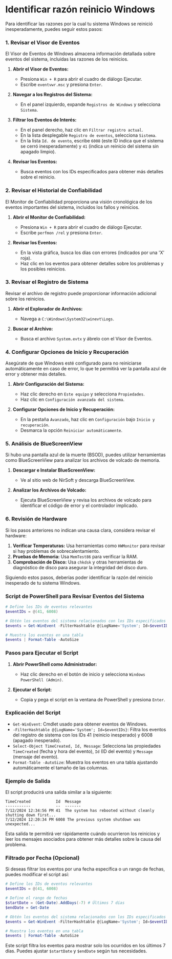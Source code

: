 # Identificar razón reinicio Windows

Para identificar las razones por la cual tu sistema Windows se reinició inesperadamente, puedes seguir estos pasos:

### 1. Revisar el Visor de Eventos
El Visor de Eventos de Windows almacena información detallada sobre eventos del sistema, incluidas las razones de los reinicios.

1. **Abrir el Visor de Eventos:**
   - Presiona `Win + R` para abrir el cuadro de diálogo Ejecutar.
   - Escribe `eventvwr.msc` y presiona `Enter`.

2. **Navegar a los Registros del Sistema:**
   - En el panel izquierdo, expande `Registros de Windows` y selecciona `Sistema`.

3. **Filtrar los Eventos de Interés:**
   - En el panel derecho, haz clic en `Filtrar registro actual`.
   - En la lista desplegable `Registro de eventos`, selecciona `Sistema`.
   - En la lista `Id. de evento`, escribe `6008` (este ID indica que el sistema se cerró inesperadamente) y `41` (indica un reinicio del sistema sin apagado limpio).

4. **Revisar los Eventos:**
   - Busca eventos con los IDs especificados para obtener más detalles sobre el reinicio. 

### 2. Revisar el Historial de Confiabilidad
El Monitor de Confiabilidad proporciona una visión cronológica de los eventos importantes del sistema, incluidos los fallos y reinicios.

1. **Abrir el Monitor de Confiabilidad:**
   - Presiona `Win + R` para abrir el cuadro de diálogo Ejecutar.
   - Escribe `perfmon /rel` y presiona `Enter`.

2. **Revisar los Eventos:**
   - En la vista gráfica, busca los días con errores (indicados por una 'X' roja).
   - Haz clic en los eventos para obtener detalles sobre los problemas y los posibles reinicios.

### 3. Revisar el Registro de Sistema
Revisar el archivo de registro puede proporcionar información adicional sobre los reinicios.

1. **Abrir el Explorador de Archivos:**
   - Navega a `C:\Windows\System32\winevt\Logs`.

2. **Buscar el Archivo:**
   - Busca el archivo `System.evtx` y ábrelo con el Visor de Eventos.

### 4. Configurar Opciones de Inicio y Recuperación
Asegúrate de que Windows esté configurado para no reiniciarse automáticamente en caso de error, lo que te permitirá ver la pantalla azul de error y obtener más detalles.

1. **Abrir Configuración del Sistema:**
   - Haz clic derecho en `Este equipo` y selecciona `Propiedades`.
   - Haz clic en `Configuración avanzada del sistema`.

2. **Configurar Opciones de Inicio y Recuperación:**
   - En la pestaña `Avanzado`, haz clic en `Configuración` bajo `Inicio y recuperación`.
   - Desmarca la opción `Reiniciar automáticamente`.

### 5. Análisis de BlueScreenView
Si hubo una pantalla azul de la muerte (BSOD), puedes utilizar herramientas como BlueScreenView para analizar los archivos de volcado de memoria.

1. **Descargar e Instalar BlueScreenView:**
   - Ve al sitio web de NirSoft y descarga BlueScreenView.

2. **Analizar los Archivos de Volcado:**
   - Ejecuta BlueScreenView y revisa los archivos de volcado para identificar el código de error y el controlador implicado.

### 6. Revisión de Hardware
Si los pasos anteriores no indican una causa clara, considera revisar el hardware:

1. **Verificar Temperaturas:** Usa herramientas como `HWMonitor` para revisar si hay problemas de sobrecalentamiento.
2. **Pruebas de Memoria:** Usa `MemTest86` para verificar la RAM.
3. **Comprobación de Disco:** Usa `chkdsk` y otras herramientas de diagnóstico de disco para asegurar la integridad del disco duro.

Siguiendo estos pasos, deberías poder identificar la razón del reinicio inesperado de tu sistema Windows.

### Script de PowerShell para Revisar Eventos del Sistema

```powershell
# Define los IDs de eventos relevantes
$eventIDs = @(41, 6008)

# Obtén los eventos del sistema relacionados con los IDs especificados
$events = Get-WinEvent -FilterHashtable @{LogName='System'; Id=$eventIDs} | Select-Object TimeCreated, Id, Message

# Muestra los eventos en una tabla
$events | Format-Table -AutoSize
```

### Pasos para Ejecutar el Script

1. **Abrir PowerShell como Administrador:**
   - Haz clic derecho en el botón de inicio y selecciona `Windows PowerShell (Admin)`.

2. **Ejecutar el Script:**
   - Copia y pega el script en la ventana de PowerShell y presiona `Enter`.

### Explicación del Script

- `Get-WinEvent`: Cmdlet usado para obtener eventos de Windows.
- `-FilterHashtable @{LogName='System'; Id=$eventIDs}`: Filtra los eventos del registro de sistema con los IDs 41 (reinicio inesperado) y 6008 (apagado inesperado).
- `Select-Object TimeCreated, Id, Message`: Selecciona las propiedades `TimeCreated` (fecha y hora del evento), `Id` (ID del evento) y `Message` (mensaje del evento).
- `Format-Table -AutoSize`: Muestra los eventos en una tabla ajustando automáticamente el tamaño de las columnas.

### Ejemplo de Salida

El script producirá una salida similar a la siguiente:

```
TimeCreated           Id  Message
-----------           --  -------
7/12/2024 12:34:56 PM 41  The system has rebooted without cleanly shutting down first...
7/12/2024 12:20:34 PM 6008 The previous system shutdown was unexpected...
```

Esta salida te permitirá ver rápidamente cuándo ocurrieron los reinicios y leer los mensajes asociados para obtener más detalles sobre la causa del problema.

### Filtrado por Fecha (Opcional)

Si deseas filtrar los eventos por una fecha específica o un rango de fechas, puedes modificar el script así:

```powershell
# Define los IDs de eventos relevantes
$eventIDs = @(41, 6008)

# Define el rango de fechas
$startDate = (Get-Date).AddDays(-7) # Últimos 7 días
$endDate = Get-Date

# Obtén los eventos del sistema relacionados con los IDs especificados y el rango de fechas
$events = Get-WinEvent -FilterHashtable @{LogName='System'; Id=$eventIDs; StartTime=$startDate; EndTime=$endDate} | Select-Object TimeCreated, Id, Message

# Muestra los eventos en una tabla
$events | Format-Table -AutoSize
```

Este script filtra los eventos para mostrar solo los ocurridos en los últimos 7 días. Puedes ajustar `$startDate` y `$endDate` según tus necesidades.

